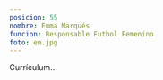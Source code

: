 ```yaml
---
posicion: 55
nombre: Emma Marqués
funcion: Responsable Futbol Femenino
foto: em.jpg
---
```


Currículum…
